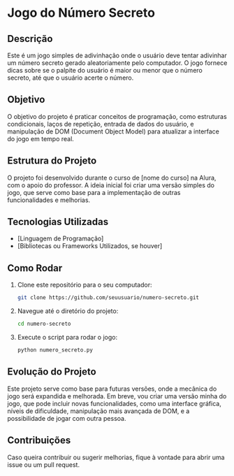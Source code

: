 

# Jogo do Número Secreto

## Descrição
Este é um jogo simples de adivinhação onde o usuário deve tentar adivinhar um número secreto gerado aleatoriamente pelo computador. O jogo fornece dicas sobre se o palpite do usuário é maior ou menor que o número secreto, até que o usuário acerte o número.

## Objetivo
O objetivo do projeto é praticar conceitos de programação, como estruturas condicionais, laços de repetição, entrada de dados do usuário, e manipulação de DOM (Document Object Model) para atualizar a interface do jogo em tempo real.

## Estrutura do Projeto
O projeto foi desenvolvido durante o curso de [nome do curso] na Alura, com o apoio do professor. A ideia inicial foi criar uma versão simples do jogo, que serve como base para a implementação de outras funcionalidades e melhorias.

## Tecnologias Utilizadas
- [Linguagem de Programação]
- [Bibliotecas ou Frameworks Utilizados, se houver]

## Como Rodar
1. Clone este repositório para o seu computador:
   ```bash
   git clone https://github.com/seuusuario/numero-secreto.git
   ```

2. Navegue até o diretório do projeto:
   ```bash
   cd numero-secreto
   ```

3. Execute o script para rodar o jogo:
   ```bash
   python numero_secreto.py
   ```

## Evolução do Projeto
Este projeto serve como base para futuras versões, onde a mecânica do jogo será expandida e melhorada. Em breve, vou criar uma versão minha do jogo, que pode incluir novas funcionalidades, como uma interface gráfica, níveis de dificuldade, manipulação mais avançada de DOM, e a possibilidade de jogar com outra pessoa.

## Contribuições
Caso queira contribuir ou sugerir melhorias, fique à vontade para abrir uma issue ou um pull request.

